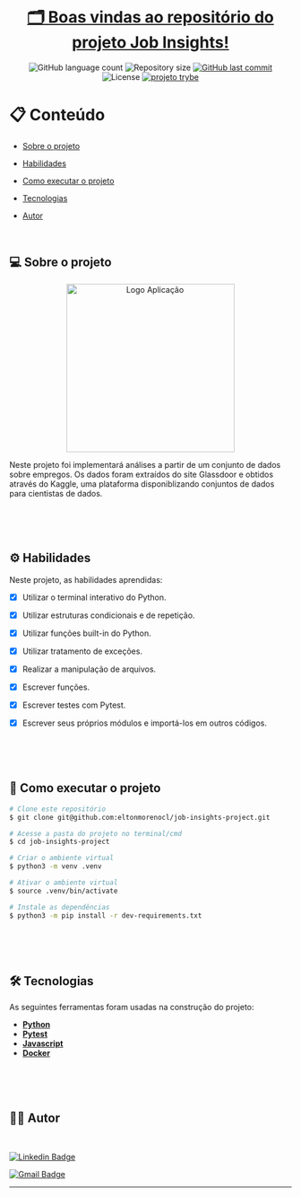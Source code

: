 <h1 align="center">
       <a href="#" alt=""> 🗂️ Boas vindas ao repositório do projeto Job Insights!</a>
</h1>

<p align="center">
  
  <img alt="GitHub language count" src="https://img.shields.io/github/languages/count/eltonmorenocl/job-insights-project?color=azure">

  <img alt="Repository size" src="https://img.shields.io/github/repo-size/eltonmorenocl/job-insights-project">

  
  <a href="https://github.com/eltonmorenocl/job-insights-project/commits/master">
    <img alt="GitHub last commit" src="https://img.shields.io/github/last-commit/eltonmorenocl/job-insights-project?color=yellow">
  </a>
    
   <img alt="License" src="https://img.shields.io/badge/license-MIT-orange">
   
  <a href="https://www.betrybe.com/">
    <img alt="projeto trybe" src="https://img.shields.io/badge/projeto%20feito%20na-TRYBE-%231db702">
  </a>
 
</p>


📋 Conteúdo
=================

<!--ts-->

* [Sobre o projeto](#-sobre-o-projeto)

* [Habilidades](#%EF%B8%8F-habilidades)

* [Como executar o projeto](#-como-executar-o-projeto)

* [Tecnologias](#-tecnologias)

* [Autor](#-autor)


<!--te-->
<br>

## 💻 Sobre o projeto

<p align="center">
    <img src="https://github.com/tryber/sd-016-b-project-job-insights/blob/elton-moreno-job-insights/.images/job.png?raw=true" alt="Logo Aplicação" width="300"/>
  </p>

Neste projeto foi implementará análises a partir de um conjunto de dados sobre empregos. 
Os dados foram extraídos do site Glassdoor e obtidos através do Kaggle, uma plataforma disponiblizando conjuntos de dados para cientistas de dados.

<br />
<br />
<br />

## ⚙️ Habilidades

Neste projeto, as habilidades aprendidas:

- [x] Utilizar o terminal interativo do Python.
- [x] Utilizar estruturas condicionais e de repetição.
- [x] Utilizar funções built-in do Python.
- [x] Utilizar tratamento de exceções.
- [x] Realizar a manipulação de arquivos.
- [x] Escrever funções.
- [x] Escrever testes com Pytest.
- [x] Escrever seus próprios módulos e importá-los em outros códigos.

 
<br />
<br />
<br />




## 🚀 Como executar o projeto

```bash
# Clone este repositório
$ git clone git@github.com:eltonmorenocl/job-insights-project.git

# Acesse a pasta do projeto no terminal/cmd
$ cd job-insights-project

# Criar o ambiente virtual
$ python3 -m venv .venv

# Ativar o ambiente virtual
$ source .venv/bin/activate

# Instale as dependências
$ python3 -m pip install -r dev-requirements.txt

```

<br />
<br />
<br />

## 🛠 Tecnologias

As seguintes ferramentas foram usadas na construção do projeto:

-   **[Python](https://docs.python.org/3/)**
-   **[Pytest](https://docs.pytest.org/en/7.1.x/contents.html)**
-   **[Javascript](https://developer.mozilla.org/pt-BR/docs/Web/JavaScript)**
-   **[Docker](https://docs.docker.com/)**


<br />
<br />
<br />



## 👨‍💻 Autor

<br />

[![Linkedin Badge](https://img.shields.io/badge/-Elton_Moreno-blue?style=flat-square&logo=Linkedin&logoColor=white&link=https://www.linkedin.com/in/eltonmoreno/)](https://www.linkedin.com/in/eltonmoreno/)

[![Gmail Badge](https://img.shields.io/badge/-eltonmorenocl@gmail.com-c14438?style=flat-square&logo=Gmail&logoColor=white&link=mailto:eltonmorenocl@gmail.com)](mailto:eltonmorenocl@gmail.com)


---
